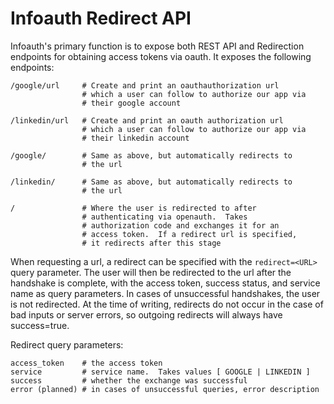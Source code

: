 Infoauth Redirect API
=====================

Infoauth's primary function is to expose both REST API and Redirection endpoints for obtaining access tokens via oauth.  It exposes the following endpoints:

	/google/url		# Create and print an oauthauthorization url 
					# which a user can follow to authorize our app via
					# their google account

	/linkedin/url	# Create and print an oauth authorization url 
					# which a user can follow to authorize our app via
					# their linkedin account

	/google/		# Same as above, but automatically redirects to
					# the url

	/linkedin/		# Same as above, but automatically redirects to
					# the url

	/				# Where the user is redirected to after
					# authenticating via openauth.  Takes
					# authorization code and exchanges it for an
					# access token.  If a redirect url is specified,
					# it redirects after this stage

When requesting a url, a redirect can be specified with the `redirect=<URL>` query parameter. The user will then be redirected to the url after the handshake is complete, with the access token, success status, and service name as query parameters. In cases of unsuccessful handshakes, the user is not redirected. At the time of writing, redirects do not occur in the case of bad inputs or server errors, so outgoing redirects will always have success=true.

Redirect query parameters:

	access_token	# the access token
	service			# service name.  Takes values [ GOOGLE | LINKEDIN ]
	success			# whether the exchange was successful
	error (planned) # in cases of unsuccessful queries, error description
